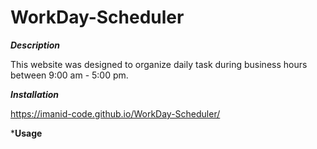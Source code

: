 # WorkDay-Scheduler

***Description***

This website was designed to organize daily task during business hours between 9:00 am - 5:00 pm.


***Installation***

https://imanid-code.github.io/WorkDay-Scheduler/

***Usage**
